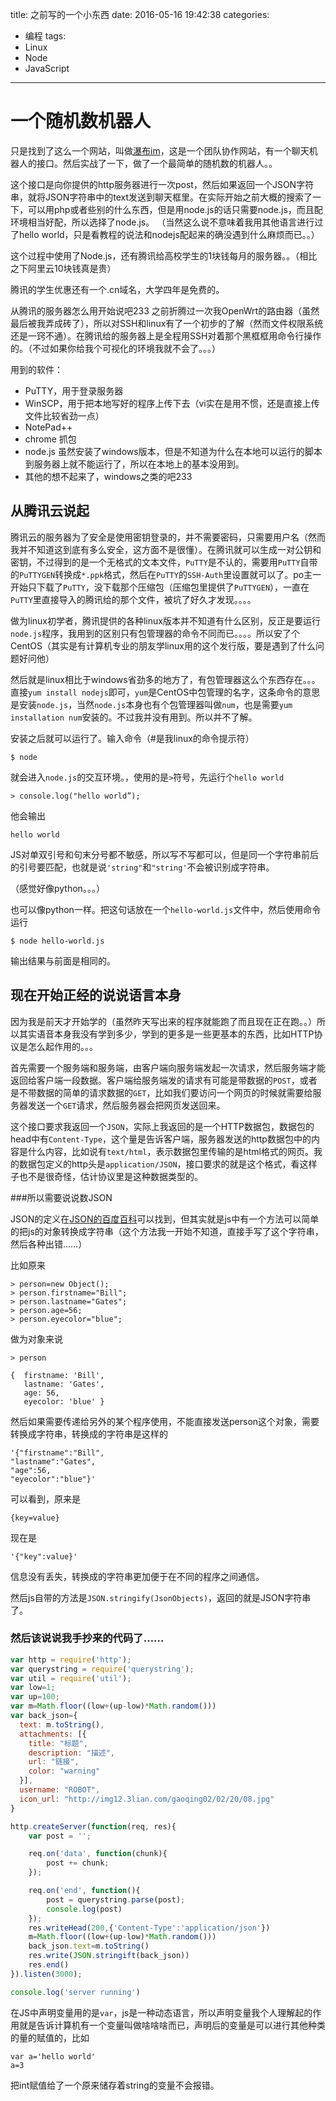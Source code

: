 title: 之前写的一个小东西
date: 2016-05-16 19:42:38
categories:
- 编程
tags:
- Linux
- Node
- JavaScript
---
# 一个随机数机器人


只是找到了这么一个网站，叫做[瀑布im](http://pubu.im)，这是一个团队协作网站，有一个聊天机器人的接口。然后实战了一下，做了一个最简单的随机数的机器人。。

<!-- more -->

这个接口是向你提供的http服务器进行一次post，然后如果返回一个JSON字符串，就将JSON字符串中的text发送到聊天框里。在实际开始之前大概的搜索了一下，可以用php或者些别的什么东西，但是用node.js的话只需要node.js，而且配环境相当好配，所以选择了node.js。
（当然这么说不意味着我用其他语言进行过了hello world，只是看教程的说法和nodejs配起来的确没遇到什么麻烦而已。。）




这个过程中使用了Node.js，还有腾讯给高校学生的1块钱每月的服务器。。（相比之下阿里云10块钱真是贵）

腾讯的学生优惠还有一个.cn域名，大学四年是免费的。



从腾讯的服务器怎么用开始说吧233
之前折腾过一次我OpenWrt的路由器（虽然最后被我弄成砖了），所以对SSH和linux有了一个初步的了解（然而文件权限系统还是一窍不通）。在腾讯给的服务器上是全程用SSH对着那个黑框框用命令行操作的。（不过如果你给我个可视化的环境我就不会了。。。）

用到的软件：

 - PuTTY，用于登录服务器
 - WinSCP，用于把本地写好的程序上传下去（vi实在是用不惯，还是直接上传文件比较省劲一点）
 - NotePad++ 
 - chrome 抓包
 - node.js 虽然安装了windows版本，但是不知道为什么在本地可以运行的脚本到服务器上就不能运行了，所以在本地上的基本没用到。
 - 其他的想不起来了，windows之类的吧233


## 从腾讯云说起
腾讯云的服务器为了安全是使用密钥登录的，并不需要密码，只需要用户名（然而我并不知道这到底有多么安全，这方面不是很懂）。在腾讯就可以生成一对公钥和密钥，不过得到的是一个无格式的文本文件，`PuTTY`是不认的，需要用`PuTTY`自带的`PuTTYGEN`转换成`*.ppk`格式，然后在`PuTTY`的`SSH-Auth`里设置就可以了。po主一开始只下载了`PuTTY`，没下载那个压缩包（压缩包里提供了`PuTTYGEN`），一直在`PuTTY`里直接导入的腾讯给的那个文件，被坑了好久才发现。。。。

做为linux初学者，腾讯提供的各种linux版本并不知道有什么区别，反正是要运行`node.js`程序，我用到的区别只有包管理器的命令不同而已。。。。所以安了个CentOS（其实是有计算机专业的朋友学linux用的这个发行版，要是遇到了什么问题好问他）

然后就是linux相比于windows省劲多的地方了，有包管理器这么个东西存在。。。直接`yum install nodejs`即可，`yum`是CentOS中包管理的名字，这条命令的意思是安装`node.js`，当然`node.js`本身也有个包管理器叫做`num`，也是需要`yum installation num`安装的。不过我并没有用到。所以并不了解。

安装之后就可以运行了。输入命令（#是我linux的命令提示符）
```
$ node
```
就会进入`node.js`的交互环境。，使用的是`>`符号，先运行个`hello world`
```
> console.log("hello world”);
```
他会输出
```
hello world
```
JS对单双引号和句末分号都不敏感，所以写不写都可以，但是同一个字符串前后的引号要匹配，也就是说`'string"`和`"string'`不会被识别成字符串。

（感觉好像python。。。）

也可以像python一样。把这句话放在一个`hello-world.js`文件中，然后使用命令运行
```
$ node hello-world.js 
```
输出结果与前面是相同的。

## 现在开始正经的说说语言本身

因为我是前天才开始学的（虽然昨天写出来的程序就能跑了而且现在正在跑。。）所以其实语音本身我没有学到多少，学到的更多是一些更基本的东西，比如HTTP协议是怎么起作用的。。。

首先需要一个服务端和服务端，由客户端向服务端发起一次请求，然后服务端才能返回给客户端一段数据。客户端给服务端发的请求有可能是带数据的`POST`，或者是不带数据的简单的请求数据的`GET`，比如我们要访问一个网页的时候就需要给服务器发送一个`GET`请求，然后服务器会把网页发送回来。

这个接口要求我返回一个`JSON`，实际上我返回的是一个HTTP数据包，数据包的head中有`Content-Type`，这个量是告诉客户端，服务器发送的http数据包中的内容是什么内容，比如说有`text/html`，表示数据包里传输的是html格式的网页。我的数据包定义的http头是`application/JSON`，接口要求的就是这个格式，看这样子也不是很奇怪，估计协议里是这种数据类型的。

###所以需要说说数JSON

JSON的定义在[JSON的百度百科](http://baike.baidu.com/view/136475.htm)可以找到，但其实就是js中有一个方法可以简单的把js的对象转换成字符串（这个方法我一开始不知道，直接手写了这个字符串，然后各种出错……）

比如原来
```
> person=new Object();
> person.firstname="Bill";
> person.lastname="Gates";
> person.age=56;
> person.eyecolor="blue";
```
做为对象来说
```
> person 

{  firstname: 'Bill',
   lastname: 'Gates',
   age: 56,
   eyecolor: 'blue' }
```

然后如果需要传递给另外的某个程序使用，不能直接发送person这个对象，需要转换成字符串，转换成的字符串是这样的
```
'{"firstname":"Bill",
"lastname":"Gates",
"age":56,
"eyecolor":"blue"}'
```
可以看到，原来是
```
{key=value}
```

现在是
```
'{"key":value}'
```
信息没有丢失，转换成的字符串更加便于在不同的程序之间通信。

然后js自带的方法是`JSON.stringify(JsonObjects)`，返回的就是JSON字符串了。

### 然后该说说我手抄来的代码了……

```javascript
var http = require('http');
var querystring = require('querystring');
var util = require('util');
var low=1;
var up=100;
var m=Math.floor((low+(up-low)*Math.random()))
var back_json={
  text: m.toString(),
  attachments: [{
    title: "标题",
    description: "描述",
    url: "链接",
    color: "warning"
  }],
  username: "ROBOT",
  icon_url: "http://img12.3lian.com/gaoqing02/02/20/08.jpg"
}

http.createServer(function(req, res){
    var post = '';   

    req.on('data', function(chunk){   
        post += chunk;
    });

    req.on('end', function(){ 
        post = querystring.parse(post);
		console.log(post)
    });
	res.writeHead(200,{'Content-Type':'application/json'})
	m=Math.floor((low+(up-low)*Math.random()))
	back_json.text=m.toString()
	res.write(JSON.stringift(back_json))
	res.end()
}).listen(3000);

console.log('server running')
```

在JS中声明变量用的是`var`，js是一种动态语言，所以声明变量我个人理解起的作用就是告诉计算机有一个变量叫做啥啥啥而已，声明后的变量是可以进行其他种类的量的赋值的，比如

```
var a='hello world'
a=3
```

把int赋值给了一个原来储存着string的变量不会报错。
